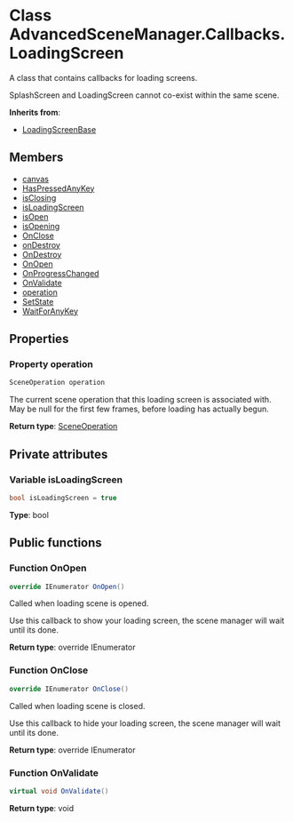 <a id="Callbacks.LoadingScreen"></a>
# Class AdvancedSceneManager.Callbacks.LoadingScreen






A class that contains callbacks for loading screens.

SplashScreen and LoadingScreen cannot co-exist within the same scene.

**Inherits from**:

* [LoadingScreenBase](Callbacks.LoadingScreenBase.md#Callbacks.LoadingScreenBase)

## Members

* [canvas](Callbacks.LoadingScreenBase.md#Callbacks.LoadingScreenBase_1a29d097435af354dee76e17c439b06816)
* [HasPressedAnyKey](Callbacks.LoadingScreenBase.md#Callbacks.LoadingScreenBase_1acefba1509e8b4142d5f80d58c2c7b152)
* [isClosing](Callbacks.LoadingScreenBase.md#Callbacks.LoadingScreenBase_1a3d77822180af8e026f5570a84f4caf05)
* [isLoadingScreen](Callbacks.LoadingScreen.md#Callbacks.LoadingScreen_1a227613a11e9788e750ba32e1fbacdf38)
* [isOpen](Callbacks.LoadingScreenBase.md#Callbacks.LoadingScreenBase_1a882afa92abc68d9b1fa39a42f56a8b3d)
* [isOpening](Callbacks.LoadingScreenBase.md#Callbacks.LoadingScreenBase_1aad4d019b268681c396e584879d3cb1af)
* [OnClose](Callbacks.LoadingScreen.md#Callbacks.LoadingScreen_1aad87797303f90378062911ba4372f671)
* [onDestroy](Callbacks.LoadingScreenBase.md#Callbacks.LoadingScreenBase_1a30906cc5e6cf6a2e86bb7b522cfe3a57)
* [OnDestroy](Callbacks.LoadingScreenBase.md#Callbacks.LoadingScreenBase_1a1be5f5b23715843a7bfc4f2ebd6c7894)
* [OnOpen](Callbacks.LoadingScreen.md#Callbacks.LoadingScreen_1afba004de08d7ab7dd577e7eb88d1c1a6)
* [OnProgressChanged](Callbacks.LoadingScreenBase.md#Callbacks.LoadingScreenBase_1a2c3076f83332d6f7973e133d658d80c1)
* [OnValidate](Callbacks.LoadingScreen.md#Callbacks.LoadingScreen_1ad6f3426582ec127d8e7fb06cdea121df)
* [operation](Callbacks.LoadingScreen.md#Callbacks.LoadingScreen_1a3f9bbd4d0db311700fb93861f6131b04)
* [SetState](Callbacks.LoadingScreenBase.md#Callbacks.LoadingScreenBase_1ad08bc61aef024e423f07a3ef2e3d88f3)
* [WaitForAnyKey](Callbacks.LoadingScreenBase.md#Callbacks.LoadingScreenBase_1a812577a0b01cb6873a54c6e1c610b08f)

## Properties

<a id="Callbacks.LoadingScreen_1a3f9bbd4d0db311700fb93861f6131b04"></a>
### Property operation





```csharp
SceneOperation operation
```

The current scene operation that this loading screen is associated with. May be null for the first few frames, before loading has actually begun.





**Return type**: [SceneOperation](Core.SceneOperation.md#Core.SceneOperation)





## Private attributes

<a id="Callbacks.LoadingScreen_1a227613a11e9788e750ba32e1fbacdf38"></a>
### Variable isLoadingScreen





```csharp
bool isLoadingScreen = true
```







**Type**: bool





## Public functions

<a id="Callbacks.LoadingScreen_1afba004de08d7ab7dd577e7eb88d1c1a6"></a>
### Function OnOpen



```csharp
override IEnumerator OnOpen()
```

Called when loading scene is opened.

Use this callback to show your loading screen, the scene manager will wait until its done.



**Return type**: override IEnumerator





<a id="Callbacks.LoadingScreen_1aad87797303f90378062911ba4372f671"></a>
### Function OnClose



```csharp
override IEnumerator OnClose()
```

Called when loading scene is closed.

Use this callback to hide your loading screen, the scene manager will wait until its done.



**Return type**: override IEnumerator





<a id="Callbacks.LoadingScreen_1ad6f3426582ec127d8e7fb06cdea121df"></a>
### Function OnValidate



```csharp
virtual void OnValidate()
```







**Return type**: void






[static]: https://img.shields.io/badge/-static-lightgrey (static)



